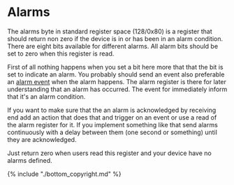 # Alarms

The alarms byte in standard register space (128/0x80) is a register that should return non zero if the device is in or has been in an alarm condition. There are eight bits available for different alarms. All alarm bits should be set to zero when this register is read.

First of all nothing happens when you set a bit here more that that the bit is set to indicate an alarm. You probably should send an event also preferable an [alarm event](https://grodansparadis.gitbooks.io/the-vscp-specification/content/class1.alarm.html) when the alarm happens. The alarm register is there for later understanding that an alarm has occurred. The event for immediately inform that it's an alarm condition. 

If you want to make sure that the an alarm is acknowledged by receiving end add an action that does that and trigger on an event or use a read of the alarm register for it. If you implement something like that send alarms continuously with a delay between them (one second or something) until they are acknowledged. 

Just return zero when users read this register and your device have no alarms defined.

{% include "./bottom_copyright.md" %}
